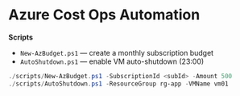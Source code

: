 
# Azure Cost Ops Automation

**Scripts**
- `New-AzBudget.ps1` — create a monthly subscription budget
- `AutoShutdown.ps1` — enable VM auto-shutdown (23:00)

```powershell
./scripts/New-AzBudget.ps1 -SubscriptionId <subId> -Amount 500
./scripts/AutoShutdown.ps1 -ResourceGroup rg-app -VMName vm01
```
